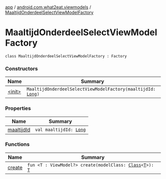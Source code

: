 [app](../../index.md) / [android.com.what2eat.viewmodels](../index.md) / [MaaltijdOnderdeelSelectViewModelFactory](./index.md)

# MaaltijdOnderdeelSelectViewModelFactory

`class MaaltijdOnderdeelSelectViewModelFactory : Factory`

### Constructors

| Name | Summary |
|---|---|
| [&lt;init&gt;](-init-.md) | `MaaltijdOnderdeelSelectViewModelFactory(maaltijdId: `[`Long`](https://kotlinlang.org/api/latest/jvm/stdlib/kotlin/-long/index.html)`)` |

### Properties

| Name | Summary |
|---|---|
| [maaltijdId](maaltijd-id.md) | `val maaltijdId: `[`Long`](https://kotlinlang.org/api/latest/jvm/stdlib/kotlin/-long/index.html) |

### Functions

| Name | Summary |
|---|---|
| [create](create.md) | `fun <T : ViewModel?> create(modelClass: `[`Class`](http://docs.oracle.com/javase/6/docs/api/java/lang/Class.html)`<`[`T`](create.md#T)`>): `[`T`](create.md#T) |
